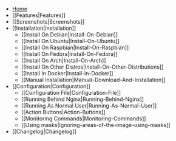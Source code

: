 * [Home](https://github.com/ccrisan/motioneye/wiki)
* [[Features|Features]]
* [[Screenshots|Screenshots]]
* [[Installation|Installation]]
    * [[Install On Debian|Install-On-Debian]]
    * [[Install On Ubuntu|Install-On-Ubuntu]]
    * [[Install On Raspbian|Install-On-Raspbian]]
    * [[Install On Fedora|Install-On-Fedora]]
    * [[Install On Arch|Install-On-Arch]]
    * [[Install On Other Distros|Install-On-Other-Distributions]]
    * [[Install In Docker|Install-in-Docker]]
    * [[Manual Installation|Manual-Download-And-Installation]]
* [[Configuration|Configuration]]
    * [[Configuration File|Configuration-File]]
    * [[Running Behind Nginx|Running-Behind-Nginx]]
    * [[Running As Normal User|Running-As-Normal-User]]
    * [[Action Buttons|Action-Buttons]]
    * [[Monitoring Commands|Monitoring-Commands]]
    * [[Using masks|Ignoring-areas-of-the-image-using-masks]]
* [[Changelog|Changelog]]